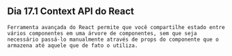 ## Dia 17.1 Context API do React

    Ferramenta avançada do React permite que você compartilhe estado entre vários componentes em uma árvore de componentes, sem que seja necessário passá-lo manualmente através de props do componente que o armazena até aquele que de fato o utiliza.